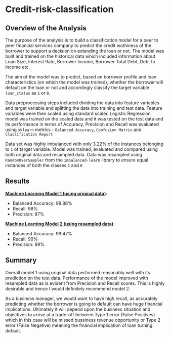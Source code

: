 # Credit-risk-classification
 

## Overview of the Analysis


The purpose of the analysis is to build a classification model for a peer to peer financial services company to predict the credit wothiness of the borrower to support a decision on extending the loan or not. The model was built and trained on the historical data which included information about Loan Size, Interest Rate, Borrower Income, Borrower Total Debt, Debt to Income etc.

The aim of the model was to predict, based on borrower profile and loan characteristics (on which the model was trained), whether the  borrower will default on the loan or not and  accordingly classify the target variable `loan_status` as  `1` or `0`.

Data preprocessing steps included dividing the data into feature variables and target variable and splitting the data into training and test data. Feature variables were  then scaled using standard scaler. Logistic Regression model  was trained on the scaled data and it was tested on the test data and its performance in terms of Accuracy, Precision and Recall  was evaluated using `sklearn` metrics - `Balanced Accuracy`, `Confusion Matrix` and `Classification Report`

Data set was highly imbalanced with only 3.22% of the instances belonging to `1` of target variable. Model was trained, evaluated and compared using both original data and resampled data. Data was resampled using `RandomOverSampler`  from the `imbalanced-learn` library to ensure equal instances of both the classes `1` and `0`


## Results

**<u>Machine Learning Model 1 (using original data)</u>**:

* Balanced Accuracy: 98.88%
* Recall: 98%
* Precision: 87%

**<u>Machine Learning Model 2 (using resampled data)</u>**:

* Balanced Accuracy: 99.47%
* Recall: 99%
* Precision: 99%


## Summary

Overall model 1 using original data performed reasonably well with its prediction on the test data. Performance of the model improved with resampled data as is evident from Precision and Recall scores. This is highly desirable and hence I would definitely recommend model 2. 

As a business manager, we would want to have high recall, as accurately predicting whether the borrower is going to default can have huge financial implications. Ultimately it will depend upon the business situation and objectives to arrive at a trade-off between Type 1 error (False Positives) which in this case will be missed bussiness revenue opportunity or Type 2 error (False Negative) meaning the financial implication of loan turning default.



